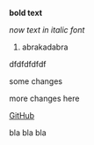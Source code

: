 **bold text**

*now text in italic font*

1. abrakadabra

dfdfdfdfdf

some changes

more changes here

[GitHub](https://github.com/)

bla bla bla

